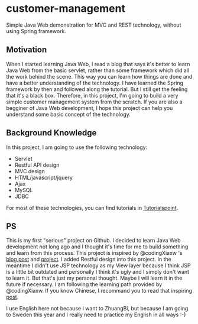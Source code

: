 # customer-management
Simple Java Web demonstration for MVC and REST technology, without using Spring framework.

## Motivation
When I started learning Java Web, I read a blog that says it's better to learn Java Web from the basic servlet, rather than some framework which did all the work behind the scene. This way you can learn how things are done and have a better understanding of the technology. I have learned the Spring framework by then and followed along the tutorial. But I still get the feeling that it's a black box. Therefore, in this project, I'm going to build a very simple customer management system from the scratch. If you are also a begginer of Java Web development, I hope this project can help you understand some basic concept of the technology. 

## Background Knowledge   
In this project, I am going to use the following technology:

- Servlet
- Restful API design
- MVC design
- HTML/javascript/jquery
- Ajax
- MySQL
- JDBC

For most of these technologies, you can find tutorials in [Tutorialspoint](https://www.tutorialspoint.com).

## PS
This is my first "serious" project on Github. I decided to learn Java Web development not long ago and I thought it's time for me to build something and learn from this process. This project is inspired by @codingXiaxw 's [blog post](http://codingxiaxw.cn) and [project](https://github.com/codingXiaxw/CustomerManagement). I added Restful design into this project. In the meantime I didn't use JSP technology as my View layer because I think JSP is a little bit outdated and personally I think it's ugly and I simply don't want to learn it. But that's just my personal thought. Maybe I will learn it in the future if necessary. I am following the learning path provided by @codingXiaxw. If you know Chinese, I recommand you to read that inspiring [post](http://codingxiaxw.cn/2017/11/21/69-the-words-want-to-say/).  

I use English here not because I want to ZhuangBi, but because I am going to Sweden this year and I really need to practice my English in all ways :-)  